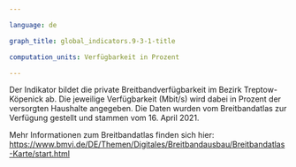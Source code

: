 ```yaml
---

language: de   

graph_title: global_indicators.9-3-1-title

computation_units: Verfügbarkeit in Prozent

---
```


Der Indikator bildet die private Breitbandverfügbarkeit im Bezirk Treptow-Köpenick ab.
Die jeweilige Verfügbarkeit (Mbit/s) wird dabei in Prozent der versorgten Haushalte angegeben.
Die Daten wurden vom Breitbandatlas zur Verfügung gestellt und stammen vom 16. April 2021.

Mehr Informationen zum Breitbandatlas finden sich hier: <br>
<a href="https://www.bmvi.de/DE/Themen/Digitales/Breitbandausbau/Breitbandatlas-Karte/start.html">https://www.bmvi.de/DE/Themen/Digitales/Breitbandausbau/Breitbandatlas-Karte/start.html</a>
